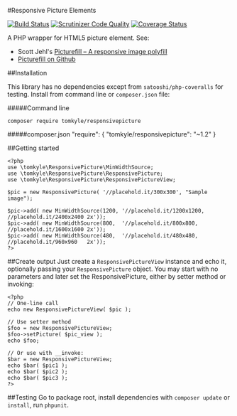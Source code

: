 #Responsive Picture Elements

[![Build Status](https://travis-ci.org/tomkyle/ResponsivePicture.svg?branch=master)](https://travis-ci.org/tomkyle/ResponsivePicture)
[![Scrutinizer Code Quality](https://scrutinizer-ci.com/g/tomkyle/ResponsivePicture/badges/quality-score.png?b=master)](https://scrutinizer-ci.com/g/tomkyle/ResponsivePicture/?branch=master)
[![Coverage Status](https://coveralls.io/repos/tomkyle/ResponsivePicture/badge.png?branch=master)](https://coveralls.io/r/tomkyle/ResponsivePicture?branch=master)

A PHP wrapper for HTML5 picture element. See:

- Scott Jehl's [Picturefill – A responsive image polyfill](http://scottjehl.github.io/picturefill/)
- [Picturefill on Github](https://github.com/scottjehl/picturefill)



##Installation

This library has no dependencies except from `satooshi/php-coveralls` for testing. Install from command line or `composer.json` file:

#####Command line
    
    composer require tomkyle/responsivepicture

#####composer.json
    "require": {
        "tomkyle/responsivepicture": "~1.2"
    }



##Getting started

    <?php
    use \tomkyle\ResponsivePicture\MinWidthSource;
    use \tomkyle\ResponsivePicture\ResponsivePicture;
    use \tomkyle\ResponsivePicture\ResponsivePictureView;

    $pic = new ResponsivePicture( '//placehold.it/300x300', "Sample image");
    
    $pic->add( new MinWidthSource(1200, '//placehold.it/1200x1200, //placehold.it/2400x2400 2x'));
    $pic->add( new MinWidthSource(800,  '//placehold.it/800x800,   //placehold.it/1600x1600 2x'));
    $pic->add( new MinWidthSource(480,  '//placehold.it/480x480,   //placehold.it/960x960   2x'));
    ?>
    
    
##Create output
Just create a `ResponsivePictureView` instance and echo it, optionally passing your `ResponsivePicture` object.
You may start with no parameters and later set the ResponsivePicture, either by setter method or invoking:

    <?php
    // One-line call
    echo new ResponsivePictureView( $pic );
	
	// Use setter method
	$foo = new ResponsivePictureView;
	$foo->setPicture( $pic_view );
	echo $foo;
	
	// Or use with __invoke:
    $bar = new ResponsivePictureView;
    echo $bar( $pic1 );
    echo $bar( $pic2 );    
    echo $bar( $pic3 );    
	?>
	
	
##Testing
Go to package root, install dependencies with `composer update` or `install`, run `phpunit`.

